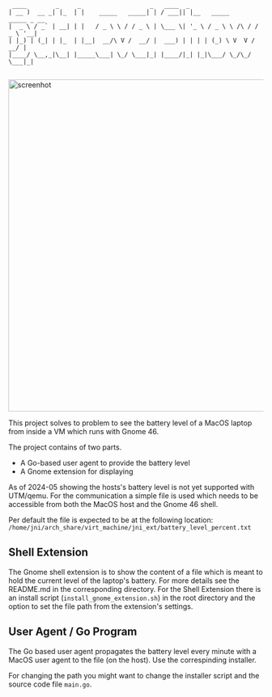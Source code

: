 ```
 ____        _     _                   _   ____  _                            
| __ )  __ _| |_  | |    _____   _____| | / ___|| |__   _____      _____ _ __ 
|  _ \ / _` | __| | |   / _ \ \ / / _ \ | \___ \| '_ \ / _ \ \ /\ / / _ \ '__|
| |_) | (_| | |_  | |__|  __/\ V /  __/ |  ___) | | | | (_) \ V  V /  __/ |   
|____/ \__,_|\__| |_____\___| \_/ \___|_| |____/|_| |_|\___/ \_/\_/ \___|_|   
                                                                              
```

<img width="657" alt="screenhot" src="https://github.com/mopore/gnome-46-shell-ext-show-battery/assets/56848419/75344a59-d96c-4ce2-ab53-929682adebee">

This project solves to problem to see the battery level of a MacOS laptop from 
inside a VM which runs with Gnome 46.

The project contains of two parts.
- A Go-based user agent to provide the battery level
- A Gnome extension for displaying

As of 2024-05 showing the hosts's battery level is not yet supported with 
UTM/qemu. For the communication a simple file is used which needs to be 
accessible from both the MacOS host and the Gnome 46 shell.

Per default the file is expected to be at the following location: 
`/home/jni/arch_share/virt_machine/jni_ext/battery_level_percent.txt`

## Shell Extension
The Gnome shell extension is to show the content of a file which is meant to hold
the current level of the laptop's battery.
For more details see the README.md in the corresponding directory.
For the Shell Extension there is an install script (`install_gnome_extension.sh`) in 
the root directory and the option to set the file path from the extension's settings.

## User Agent / Go Program
The Go based user agent propagates the battery level every minute with a MacOS
user agent to the file (on the host).
Use the correspinding installer.

For changing the path you might want to change the installer script and 
the source code file `main.go`.

